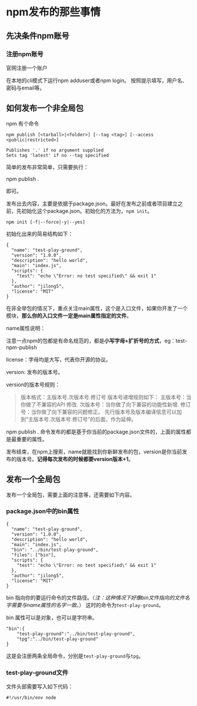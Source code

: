 # npm发布的那些事情

## 先决条件npm账号
### 注册npm账号
官网注册一个账户

在本地的cli模式下运行npm adduser或者npm login。
按照提示填写，用户名、密码与email等。

## 如何发布一个非全局包
npm 有个命令
```
npm publish [<tarball>|<folder>] [--tag <tag>] [--access <public|restricted>]

Publishes '.' if no argument supplied
Sets tag 'latest' if no --tag specified
```

简单的发布非常简单，只需要执行：

npm publish .

即可。

发布出去内容，主要是依据于package.json。最好在发布之前或者项目建立之前，先初始化这个package.json。初始化的方法为，```npm init```。
```
npm init [-f|--force|-y|--yes]
```

初始化出来的简易结构如下：

```
{
  "name": "test-play-ground",
  "version": "1.0.0",
  "description": "hello world",
  "main": "index.js",
  "scripts": {
    "test": "echo \"Error: no test specified\" && exit 1"
  },
  "author": "jilong5",
  "license": "MIT"
}
```
在非全举包的情况下，重点关注main属性，这个是入口文件，如果你开发了一个模块，**那么你的入口文件一定是main属性指定的文件**。

name属性说明：

注意一点npm的包都是有命名规范的，都是**小写字母+扩折号的方式**，eg：test-npm-publish

license：字母均是大写，代表你开源的协议。

version: 发布的版本号。

version的版本号规则：

>版本格式：主版本号.次版本号.修订号
>版本号递增规则如下：
>主版本号：当你做了不兼容的API 修改.
>次版本号：当你做了向下兼容的功能性新增.
>修订号：当你做了向下兼容的问题修正。 先行版本号及版本编译信息可以加到“主版本号.次版本号.修订号”的后面，作为延伸。

npm publish . 命令发布的都是基于你当前的package.json文件的，上面的属性都是最重要的属性。

发布结束，在npm上搜索，name就能找到你新鲜发布的包，version是你当前发布的版本号。**记得每次发布的时候都要version版本+1**。


## 发布一个全局包
发布一个全局包，需要上面的注意等，还需要如下内容。
### package.json中的bin属性 ###
```
{
  "name": "test-play-ground",
  "version": "1.0.0",
  "description": "hello world",
  "main": "index.js",
  "bin": "../bin/test-play-ground",
  "files": ["bin"],
  "scripts": {
    "test": "echo \"Error: no test specified\" && exit 1"
  },
  "author": "jilong5",
  "license": "MIT"
}
```
bin 指向你的要运行命令的文件路径。（*注：这种情况下好像bin文件指向的文件名字需要与name属性的名字一致。*）
这时的命令为```test-play-ground```。

bin 属性可以是对象，也可以是字符串。
```
"bin":{
    "test-play-ground":"../bin/test-play-ground",
    "tpg":"../bin/test-play-ground"
}
```
这是会注册两条全局命令，分别是```test-play-ground```与```tpg```。

### test-play-ground文件
文件头部需要写入如下代码：
```
#!/usr/bin/env node
```
